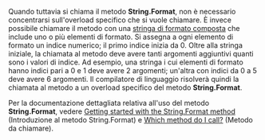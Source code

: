 
Quando tuttavia si chiama il metodo **String.Format**, non è necessario concentrarsi sull'overload specifico che si vuole chiamare. È invece possibile chiamare il metodo con una [stringa di formato composta](~/docs/standard/base-types/composite-formatting.md) che include uno o più elementi di formato. Si assegna a ogni elemento di formato un indice numerico; il primo indice inizia da 0. Oltre alla stringa iniziale, la chiamata al metodo deve avere tanti argomenti aggiuntivi quanti sono i valori di indice. Ad esempio, una stringa i cui elementi di formato hanno indici pari a 0 e 1 deve avere 2 argomenti; un'altra con indici da 0 a 5 deve avere 6 argomenti. Il compilatore di linguaggio risolverà quindi la chiamata al metodo a un overload specifico del metodo **String.Format**.   
 
Per la documentazione dettagliata relativa all'uso del metodo **String.Format**, vedere [Getting started with the String.Format method](#Starting) (Introduzione al metodo String.Format) e [Which method do I call?](#FTaskList) (Metodo da chiamare).    
